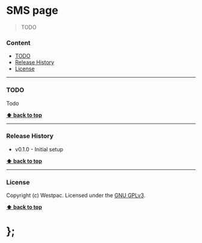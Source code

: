 SMS page
=======

> TODO


### Content

* [TODO](#todo)
* [Release History](#release-history-remote)
* [License](#license)


----------------------------------------------------------------------------------------------------------------------------------------------------------------


### TODO

Todo


**[⬆ back to top](#content)**


----------------------------------------------------------------------------------------------------------------------------------------------------------------


### Release History

* v0.1.0 - Initial setup

**[⬆ back to top](#content)**


----------------------------------------------------------------------------------------------------------------------------------------------------------------


### License

Copyright (c) Westpac. Licensed under the [GNU GPLv3](https://raw.githubusercontent.com/WestpacCXTeam/sms-page/master/LICENSE).

**[⬆ back to top](#content)**

# };